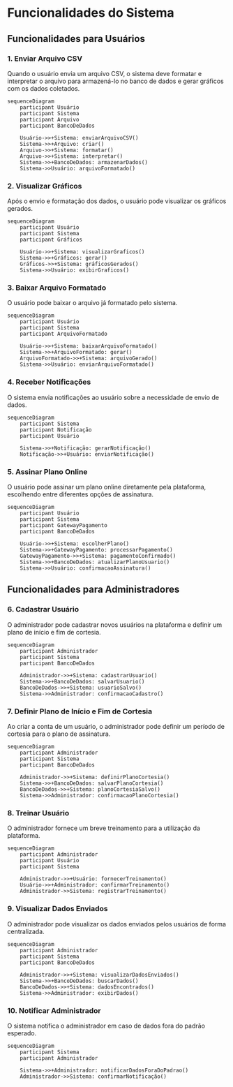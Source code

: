 # Funcionalidades do Sistema

## Funcionalidades para Usuários

### 1. Enviar Arquivo CSV
Quando o usuário envia um arquivo CSV, o sistema deve formatar e interpretar o arquivo para armazená-lo no banco de dados e gerar gráficos com os dados coletados.

```mermaid
sequenceDiagram
    participant Usuário
    participant Sistema
    participant Arquivo
    participant BancoDeDados

    Usuário->>+Sistema: enviarArquivoCSV()
    Sistema->>+Arquivo: criar()
    Arquivo->>+Sistema: formatar()
    Arquivo->>+Sistema: interpretar()
    Sistema->>+BancoDeDados: armazenarDados()
    Sistema->>Usuário: arquivoFormatado()
```

### 2. Visualizar Gráficos
Após o envio e formatação dos dados, o usuário pode visualizar os gráficos gerados.

```mermaid
sequenceDiagram
    participant Usuário
    participant Sistema
    participant Gráficos

    Usuário->>+Sistema: visualizarGraficos()
    Sistema->>+Gráficos: gerar()
    Gráficos->>+Sistema: gráficosGerados()
    Sistema->>Usuário: exibirGraficos()
```

### 3. Baixar Arquivo Formatado
O usuário pode baixar o arquivo já formatado pelo sistema.

```mermaid
sequenceDiagram
    participant Usuário
    participant Sistema
    participant ArquivoFormatado

    Usuário->>+Sistema: baixarArquivoFormatado()
    Sistema->>+ArquivoFormatado: gerar()
    ArquivoFormatado->>+Sistema: arquivoGerado()
    Sistema->>Usuário: enviarArquivoFormatado()
```

### 4. Receber Notificações
O sistema envia notificações ao usuário sobre a necessidade de envio de dados.

```mermaid
sequenceDiagram
    participant Sistema
    participant Notificação
    participant Usuário

    Sistema->>+Notificação: gerarNotificação()
    Notificação->>+Usuário: enviarNotificação()
```

### 5. Assinar Plano Online
O usuário pode assinar um plano online diretamente pela plataforma, escolhendo entre diferentes opções de assinatura.

```mermaid
sequenceDiagram
    participant Usuário
    participant Sistema
    participant GatewayPagamento
    participant BancoDeDados

    Usuário->>+Sistema: escolherPlano()
    Sistema->>+GatewayPagamento: processarPagamento()
    GatewayPagamento->>+Sistema: pagamentoConfirmado()
    Sistema->>+BancoDeDados: atualizarPlanoUsuario()
    Sistema->>Usuário: confirmacaoAssinatura()
```

## Funcionalidades para Administradores

### 6. Cadastrar Usuário
O administrador pode cadastrar novos usuários na plataforma e definir um plano de início e fim de cortesia.

```mermaid
sequenceDiagram
    participant Administrador
    participant Sistema
    participant BancoDeDados

    Administrador->>+Sistema: cadastrarUsuario()
    Sistema->>+BancoDeDados: salvarUsuario()
    BancoDeDados->>+Sistema: usuarioSalvo()
    Sistema->>Administrador: confirmacaoCadastro()
```

### 7. Definir Plano de Início e Fim de Cortesia
Ao criar a conta de um usuário, o administrador pode definir um período de cortesia para o plano de assinatura.

```mermaid
sequenceDiagram
    participant Administrador
    participant Sistema
    participant BancoDeDados

    Administrador->>+Sistema: definirPlanoCortesia()
    Sistema->>+BancoDeDados: salvarPlanoCortesia()
    BancoDeDados->>+Sistema: planoCortesiaSalvo()
    Sistema->>Administrador: confirmacaoPlanoCortesia()
```

### 8. Treinar Usuário
O administrador fornece um breve treinamento para a utilização da plataforma.

```mermaid
sequenceDiagram
    participant Administrador
    participant Usuário
    participant Sistema

    Administrador->>+Usuário: fornecerTreinamento()
    Usuário->>+Administrador: confirmarTreinamento()
    Administrador->>Sistema: registrarTreinamento()
```

### 9. Visualizar Dados Enviados
O administrador pode visualizar os dados enviados pelos usuários de forma centralizada.

```mermaid
sequenceDiagram
    participant Administrador
    participant Sistema
    participant BancoDeDados

    Administrador->>+Sistema: visualizarDadosEnviados()
    Sistema->>+BancoDeDados: buscarDados()
    BancoDeDados->>+Sistema: dadosEncontrados()
    Sistema->>Administrador: exibirDados()
```

### 10. Notificar Administrador
O sistema notifica o administrador em caso de dados fora do padrão esperado.

```mermaid
sequenceDiagram
    participant Sistema
    participant Administrador

    Sistema->>+Administrador: notificarDadosForaDoPadrao()
    Administrador->>Sistema: confirmarNotificação()
```